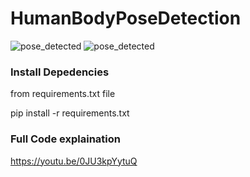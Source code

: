 # HumanBodyPoseDetection

![pose_detected](https://github.com/datamagic2020/HumanBodyPoseDetection/blob/main/pose_detected.png) ![pose_detected](https://github.com/datamagic2020/HumanBodyPoseDetection/blob/main/pose_extracted.png)

### Install Depedencies
from requirements.txt file

pip install -r requirements.txt

### Full Code explaination
https://youtu.be/0JU3kpYytuQ
